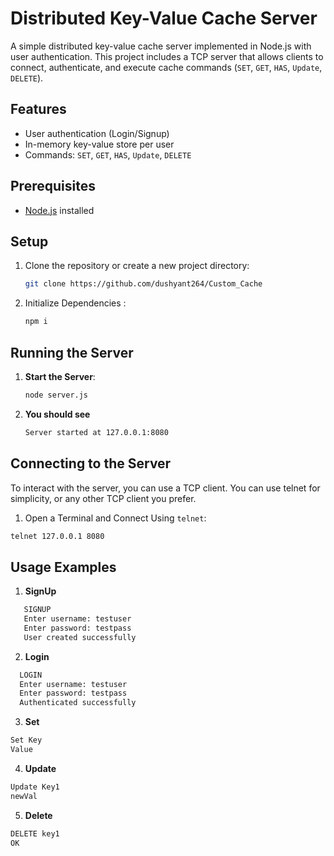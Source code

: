 # Distributed Key-Value Cache Server

A simple distributed key-value cache server implemented in Node.js with user authentication. This project includes a TCP server that allows clients to connect, authenticate, and execute cache commands (`SET`, `GET`, `HAS`, `Update`, `DELETE`).

## Features

- User authentication (Login/Signup)
- In-memory key-value store per user
- Commands: `SET`, `GET`, `HAS`, `Update`, `DELETE`

## Prerequisites

- [Node.js](https://nodejs.org/) installed

## Setup

1. Clone the repository or create a new project directory:
    ```bash
    git clone https://github.com/dushyant264/Custom_Cache
    ```

2. Initialize Dependencies :
    ```bash
    npm i
    ```

## Running the Server

1. **Start the Server**:
   ```bash
   node server.js

2. **You should see**
   ```bash
   Server started at 127.0.0.1:8080

## Connecting to the Server

To interact with the server, you can use a TCP client. You can use telnet for simplicity, or any other TCP client you prefer.
1. Open a Terminal and Connect Using `telnet`:
```bash
telnet 127.0.0.1 8080
```
## Usage Examples
1. **SignUp**
```bash
   SIGNUP
   Enter username: testuser
   Enter password: testpass
   User created successfully
```

2. **Login**
```bash
  LOGIN
  Enter username: testuser
  Enter password: testpass
  Authenticated successfully

```  
3. **Set**
```bash
Set Key
Value
```
4. **Update**
 ```bash
Update Key1
newVal
```
5. **Delete**
```bash
DELETE key1
OK

